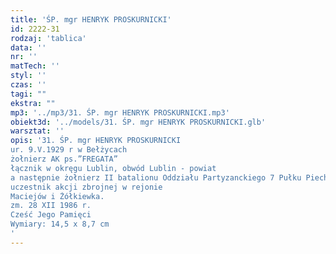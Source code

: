 ```yaml
---
title: 'ŚP. mgr HENRYK PROSKURNICKI'
id: 2222-31
rodzaj: 'tablica'
data: ''
nr: ''
matTech: ''
styl: ''
czas: ''
tagi: ""
ekstra: ""
mp3: '../mp3/31. ŚP. mgr HENRYK PROSKURNICKI.mp3'
obiekt3d: '../models/31. ŚP. mgr HENRYK PROSKURNICKI.glb'
warsztat: ''
opis: '31. ŚP. mgr HENRYK PROSKURNICKI
ur. 9.V.1929 r w Bełżycach
żołnierz AK ps.”FREGATA”
łącznik w okręgu Lublin, obwód Lublin - powiat
a następnie żołnierz II batalionu Oddziału Partyzanckiego 7 Pułku Piechoty Armii Krajowej w Oddziale ”Zręba”
uczestnik akcji zbrojnej w rejonie
Maciejów i Żółkiewka.
zm. 28 XII 1986 r. 
Cześć Jego Pamięci
Wymiary: 14,5 x 8,7 cm 
'
---
```



